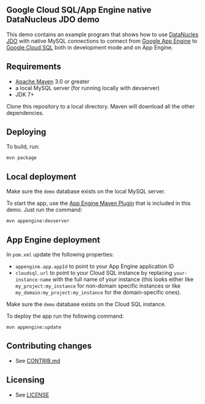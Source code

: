 ## Google Cloud SQL/App Engine native DataNucleus JDO demo

This demo contains an example program that shows how to use [DataNucles](http://www.datanucleus.org/) [JDO](http://en.wikipedia.org/wiki/Java_Data_Objects) with native MySQL connections to connect from [Google App Engine](https://developers.google.com/appengine/) to [Google Cloud SQL](https://developers.google.com/cloud-sql) both in development mode and on App Engine.


## Requirements

* [Apache Maven](http://maven.apache.org) 3.0 or greater
* a local MySQL server (for running locally with devserver)
* JDK 7+

Clone this repository to a local directory.  Maven will download all the other dependencies.


## Deploying

To build, run:

    mvn package


## Local deployment

Make sure the `demo` database exists on the local MySQL server.

To start the app, use the [App Engine Maven Plugin](http://code.google.com/p/appengine-maven-plugin/) that is included in this demo.  Just run the command:

    mvn appengine:devserver


## App Engine deployment

In `pom.xml` update the following properties:

* `appengine.app.appId` to point to your App Engine application ID
* `cloudsql.url` to point to your Cloud SQL instance by replacing `your-instance-name` with the full name of your instance (this looks either like `my_project:my_instance` for non-domain specific instances or like `my_domain:my_project:my_instance` for the domain-specific ones).

Make sure the `demo` database exists on the Cloud SQL instance.

To deploy the app run the following command:

    mvn appengine:update


## Contributing changes

* See [CONTRIB.md](CONTRIB.md)


## Licensing

* See [LICENSE](LICENSE)
